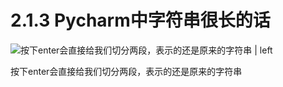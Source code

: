 # 2.1.3 Pycharm中字符串很长的话



![按下enter会直接给我们切分两段，表示的还是原来的字符串 | left](https://upload-images.jianshu.io/upload_images/1086206-b4b8eb2e1deeb270.png?imageMogr2/auto-orient/strip%7CimageView2/2/w/1240 "")


按下enter会直接给我们切分两段，表示的还是原来的字符串
